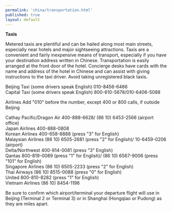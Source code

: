 ```yaml
---
permalink: 'china/transportation.html'
published: true
layout: default
---
```

**Taxis**

Metered taxis are plentiful and can be hailed along most main streets, especially near hotels and major sightseeing attractions. Taxis are a convenient and fairly inexpensive means of transport, especially if you have your destination address written in Chinese. Transportation is easily arranged at the front door of the hotel. Concierge desks have cards with the name and address of the hotel in Chinese and can assist with giving instructions to the taxi driver. Avoid taking unregistered black taxis.

Beijing Taxi (some drivers speak English) 010-8456-6466  
Capital Taxi (some drivers speak English) 800-610-5678/010-6406-5088  

Airlines
Add "010" before the number, except 400 or 800 calls, if outside Beijing

Cathay Pacific/Dragon Air 400-888-6628/ (86 10) 6453-2566 (airport office)   
Japan Airlines 400-888-0808  
Korean Airlines 400-658-8888 (press "3" for English)  
Malaysian Airlines (86 10) 6505-2681 (press "2" for English)/ 10-6459-0206 (airport)  
Delta/Northwest 400-814-0081 (press "3" English)  
Qantas 800-819-0089 (press "1" for English)/ (86 10) 6567-9006 (press "101" for English)  
Singapore Airlines (86 10) 6505-2233 (press "2" for English)  
Thai Airways (86 10) 8515-0088 (press "0" for English)  
United 800-810-8282 (press "1" for English)  
Vietnam Airlines (86 10) 8454-1196  

Be sure to confirm which airport/terminal your departure flight will use in Beijing (Terminal 2 or Terminal 3) or in Shanghai (Hongqiao or Pudong) as they are miles apart.
